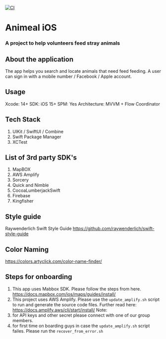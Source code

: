 [![CI](https://github.com/AnimealProject/animeal_iOS/actions/workflows/ci.yml/badge.svg)](https://github.com/AnimealProject/animeal_iOS/actions/workflows/ci.yml)

# Animeal iOS
### A project to help volunteers feed stray animals


## About the application
The app helps you search and locate animals that need feed feeding. A user can sign in with a mobile number / Facebook / Apple account.

## Usage
Xcode: 14+
SDK: iOS 15+
SPM: Yes
Architecture: MVVM + Flow Coordinator


## Tech Stack
1. UIKit / SwiftUI / Combine
2. Swift Package Manager
3. XCTest

## List of 3rd party SDK's
1. MapBOX
2. AWS Amplify
3. Sorcery
4. Quick and Nimble
5. CocoaLumberjackSwift
6. Firebase
7. Kingfisher


## Style guide
Raywenderlich Swift Style Guide https://github.com/raywenderlich/swift-style-guide

## Color Naming
https://colors.artyclick.com/color-name-finder/

## Steps for onboarding
1. This app uses Mabbox SDK. Please follow the steps from here. https://docs.mapbox.com/ios/maps/guides/install/
2. This project uses AWS Amplify. Please use the `update_amplify.sh` script to run and generate the source code files. Further read here: https://docs.amplify.aws/cli/start/install/
Note: 
1. for API keys and other secret please connect with one of our group members.
2. for first time on boarding guys in case the `update_amplify.sh` script failes. Please run the `recover_from_error.sh`
